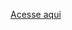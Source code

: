 [Acesse aqui]([https://www.google.com](https://www.canva.com/design/DAGV06ZPg3I/xsLiMDh-Sc6vGjKRzY0-fg/edit?utm_content=DAGV06ZPg3I&utm_campaign=designshare&utm_medium=link2&utm_source=sharebutton))
